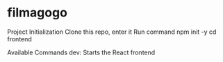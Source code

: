 # filmagogo
Project Initialization
Clone this repo, enter it
Run command npm init -y
cd frontend

Available Commands
dev:  Starts the React frontend